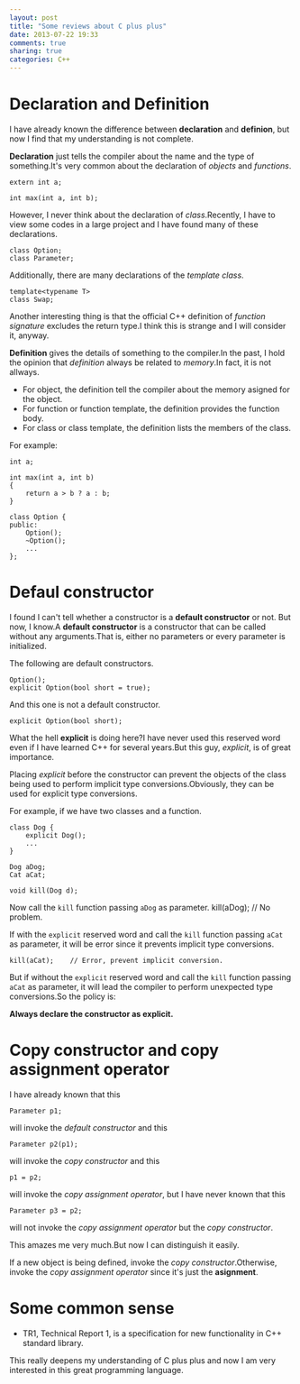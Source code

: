 ```yaml
---
layout: post
title: "Some reviews about C plus plus"
date: 2013-07-22 19:33
comments: true
sharing: true
categories: C++
---
```


Declaration and Definition
===========================

I have already known the difference between **declaration** and **definion**,
but now I find that my understanding is not complete.

**Declaration** just tells the compiler about the name and the type of
something.It's very common about the declaration of *objects* and *functions*.

    extern int a;

    int max(int a, int b);

However, I never think about the declaration of *class*.Recently, I have to
view some codes in a large project and I have found many of these declarations.

    class Option;
	class Parameter;

Additionally, there are many declarations of the *template class*.

    template<typename T>
	class Swap;

Another interesting thing is that the official C++ definition of
*function signature* excludes the return type.I think this is strange and I
will consider it, anyway.

**Definition** gives the details of something to the compiler.In the past, I
hold the opinion that *definition* always be related to *memory*.In fact, it is
not allways.
- For object, the definition tell the compiler about the memory asigned for the
object.
- For function or function template, the definition provides the function body.
- For class or class template, the definition lists the members of the class.

For example:

    int a;

    int max(int a, int b)
	{
	    return a > b ? a : b;
	}

    class Option {
	public:
	    Option();
		~Option();
		...
	};

Defaul constructor
===================

I found I can't tell whether a constructor is a **default constructor** or not.
But now, I know.A **default constructor** is a constructor that can be called
without any arguments.That is, either no parameters or every parameter is
initialized.

The following are default constructors.

    Option();
	explicit Option(bool short = true);

And this one is not a default constructor.

    explicit Option(bool short);

What the hell **explicit** is doing here?I have never used this reserved word
even if I have learned C++ for several years.But this guy, *explicit*, is of
great importance.

Placing *explicit* before the constructor can prevent the objects of the class
being used to perform implicit type conversions.Obviously, they can be used
for explicit type conversions.

For example, if we have two classes and a function.

    class Dog {
	    explicit Dog();
		...
	}

    Dog aDog;
	Cat aCat;
	
    void kill(Dog d);
	
Now call the ``kill`` function passing ``aDog`` as parameter.
    kill(aDog);    // No problem.

If with the ``explicit`` reserved word and call the ``kill`` function passing
``aCat`` as parameter, it will be error since it prevents implicit type
conversions.

	kill(aCat);    // Error, prevent implicit conversion.

But if without the ``explicit`` reserved word and call the ``kill`` function
passing ``aCat`` as parameter, it will lead the compiler to perform unexpected
type conversions.So the policy is:

**Always declare the constructor as explicit.**


Copy constructor and copy assignment operator
==============================================

I have already known that this

    Parameter p1;

will invoke the *default constructor* and this

    Parameter p2(p1);

will invoke the *copy constructor* and this

    p1 = p2;

will invoke the *copy assignment operator*, but I have never known that this

    Parameter p3 = p2;

will not invoke the *copy assignment operator* but the *copy constructor*.

This amazes me very much.But now I can distinguish it easily.

If a new object is being defined, invoke the *copy constructor*.Otherwise,
invoke the *copy assignment operator* since it's just the **asignment**.

Some common sense
==================

* TR1, Technical Report 1, is a specification for new functionality in
C++ standard library.


This really deepens my understanding of C plus plus and now I am very
interested in this great programming language.

